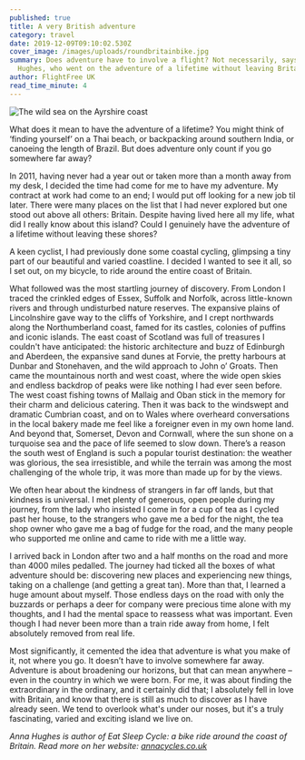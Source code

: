 ```yaml
---
published: true
title: A very British adventure
category: travel
date: 2019-12-09T09:10:02.530Z
cover_image: /images/uploads/roundbritainbike.jpg
summary: Does adventure have to involve a flight? Not necessarily, says Anna
  Hughes, who went on the adventure of a lifetime without leaving Britain.
author: FlightFree UK
read_time_minute: 4
---
```

![](/images/uploads/roundbritainbike.jpg "The wild sea on the Ayrshire coast")

What does it mean to have the adventure of a lifetime? You might think of ‘finding yourself’ on a Thai beach, or backpacking around southern India, or canoeing the length of Brazil. But does adventure only count if you go somewhere far away?

In 2011, having never had a year out or taken more than a month away from my desk, I decided the time had come for me to have my adventure. My contract at work had come to an end; I would put off looking for a new job til later. There were many places on the list that I had never explored but one stood out above all others: Britain. Despite having lived here all my life, what did I really know about this island? Could I genuinely have the adventure of a lifetime without leaving these shores? 

A keen cyclist, I had previously done some coastal cycling, glimpsing a tiny part of our beautiful and varied coastline. I decided I wanted to see it all, so I set out, on my bicycle, to ride around the entire coast of Britain.

What followed was the most startling journey of discovery. From London I traced the crinkled edges of Essex, Suffolk and Norfolk, across little-known rivers and through undisturbed nature reserves. The expansive plains of Lincolnshire gave way to the cliffs of Yorkshire, and I crept northwards along the Northumberland coast, famed for its castles, colonies of puffins and iconic islands. The east coast of Scotland was full of treasures I couldn't have anticipated: the historic architecture and buzz of Edinburgh and Aberdeen, the expansive sand dunes at Forvie, the pretty harbours at Dunbar and Stonehaven, and the wild approach to John o’ Groats. Then came the mountainous north and west coast, where the wide open skies and endless backdrop of peaks were like nothing I had ever seen before. The west coast fishing towns of Mallaig and Oban stick in the memory for their charm and delicious catering. Then it was back to the windswept and dramatic Cumbrian coast, and on to Wales where overheard conversations in the local bakery made me feel like a foreigner even in my own home land. And beyond that, Somerset, Devon and Cornwall, where the sun shone on a turquoise sea and the pace of life seemed to slow down. There’s a reason the south west of England is such a popular tourist destination: the weather was glorious, the sea irresistible, and while the terrain was among the most challenging of the whole trip, it was more than made up for by the views. 

We often hear about the kindness of strangers in far off lands, but that kindness is universal. I met plenty of generous, open people during my journey, from the lady who insisted I come in for a cup of tea as I cycled past her house, to the strangers who gave me a bed for the night, the tea shop owner who gave me a bag of fudge for the road, and the many people who supported me online and came to ride with me a little way.

I arrived back in London after two and a half months on the road and more than 4000 miles pedalled. The journey had ticked all the boxes of what adventure should be: discovering new places and experiencing new things, taking on a challenge (and getting a great tan). More than that, I learned a huge amount about myself. Those endless days on the road with only the buzzards or perhaps a deer for company were precious time alone with my thoughts, and I had the mental space to reassess what was important. Even though I had never been more than a train ride away from home, I felt absolutely removed from real life. 

Most significantly, it cemented the idea that adventure is what you make of it, not where you go. It doesn’t have to involve somewhere far away. Adventure is about broadening our horizons, but that can mean anywhere – even in the country in which we were born. For me, it was about finding the extraordinary in the ordinary, and it certainly did that; I absolutely fell in love with Britain, and know that there is still as much to discover as I have already seen. We tend to overlook what's under our noses, but it's a truly fascinating, varied and exciting island we live on. 

*Anna Hughes is author of Eat Sleep Cycle: a bike ride around the coast of Britain. Read more on her website:* *[annacycles.co.uk](http://annacycles.co.uk)*
